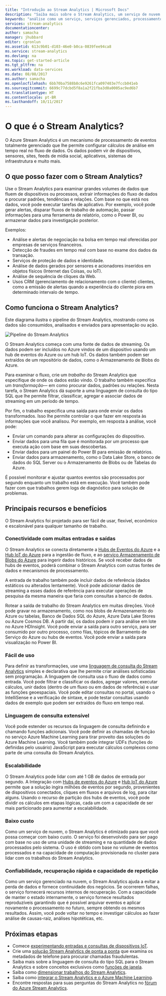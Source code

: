 ```yaml
---
title: "Introdução ao Stream Analytics | Microsoft Docs"
description: "Saiba mais sobre o Stream Analytics, um serviço de nuvem gerenciado que ajuda a analisar dados de streaming de Internet das coisas (IoT) em tempo real."
keywords: "análise como um serviço, serviços gerenciados, processamento de fluxo, análise de fluxo, o que é Stream Analytics"
services: stream-analytics
documentationcenter: 
author: samacha
manager: jhubbard
editor: cgronlun
ms.assetid: 613c9b01-d103-46e0-b0ca-0839fee94ca8
ms.service: stream-analytics
ms.devlang: na
ms.topic: get-started-article
ms.tgt_pltfrm: na
ms.workload: data-services
ms.date: 08/08/2017
ms.author: samacha
ms.openlocfilehash: 6bb70ba7588b8c6e9261fca097403e7fccb041eb
ms.sourcegitcommit: 6699c77dcbd5f8a1a2f21fba3d0a0005ac9ed6b7
ms.translationtype: HT
ms.contentlocale: pt-BR
ms.lasthandoff: 10/11/2017
---
```

# <a name="what-is-stream-analytics"></a>O que é o Stream Analytics?

O Azure Stream Analytics é um mecanismo de processamento de eventos totalmente gerenciado que lhe permite configurar cálculos de análise em tempo real no fluxo de dados. Os dados podem vir de dispositivos, sensores, sites, feeds de mídia social, aplicativos, sistemas de infraestrutura e muito mais. 

## <a name="what-can-i-do-with-stream-analytics"></a>O que posso fazer com o Stream Analytics?

Use o Stream Analytics para examinar grandes volumes de dados que fluem de dispositivos ou processos, extrair informações do fluxo de dados e procurar padrões, tendências e relações. Com base no que está nos dados, você pode executar tarefas de aplicativo. Por exemplo, você pode gerar alertas, disparar fluxos de trabalho de automação, passar informações para uma ferramenta de relatório, como o Power BI, ou armazenar dados para investigação posterior. 

Exemplos:

* Análise e alertas de negociação na bolsa em tempo real oferecidas por empresas de serviços financeiros.
* Detecção de fraudes em tempo real com base no exame dos dados da transação. 
* Serviços de proteção de dados e identidade.
* Análise de dados gerados por sensores e acionadores inseridos em objetos físicos (Internet das Coisas, ou IoT).
* Análise de sequência de cliques da Web.
* Usos CRM (gerenciamento de relacionamento com o cliente) clientes, como a emissão de alertas quando a experiência do cliente piora em determinado intervalo de tempo.

## <a name="how-does-stream-analytics-work"></a>Como funciona o Stream Analytics?

Este diagrama ilustra o pipeline do Stream Analytics, mostrando como os dados são consumidos, analisados e enviados para apresentação ou ação. 

![Pipeline do Stream Analytics](./media/stream-analytics-introduction/stream_analytics_intro_pipeline.png)

O Stream Analytics começa com uma fonte de dados de streaming. Os dados podem ser incluídos no Azure vindos de um dispositivo usando um hub de eventos do Azure ou um hub IoT. Os dados também podem ser extraídos de um repositório de dados, como o Armazenamento de Blobs do Azure. 

Para examinar o fluxo, crie um *trabalho* do Stream Analytics que especifique de onde os dados estão vindo. O trabalho também especifica um *transformação*&mdash; em como procurar dados, padrões ou relações. Nesta tarefa, o Stream Analytics dá suporte a uma linguagem de consulta do tipo SQL que lhe permite filtrar, classificar, agregar e associar dados de streaming em um período de tempo.

Por fim, o trabalho especifica uma saída para onde enviar os dados transformados. Isso lhe permite controlar o que fazer em resposta às informações que você analisou. Por exemplo, em resposta à análise, você pode:

* Enviar um comando para alterar as configurações do dispositivo. 
* Enviar dados para uma fila que é monitorada por um processo que executa ação com base em suas descobertas. 
* Enviar dados para um painel do Power BI para emissão de relatórios.
* Enviar dados para armazenamento, como o Data Lake Store, o banco de dados do SQL Server ou o Armazenamento de Blobs ou de Tabelas do Azure.

É possível monitorar e ajustar quantos eventos são processados por segundo enquanto um trabalho está em execução. Você também pode fazer com que trabalhos gerem logs de diagnóstico para solução de problemas.

## <a name="key-capabilities-and-benefits"></a>Principais recursos e benefícios

O Stream Analytics foi projetado para ser fácil de usar, flexível, econômico e escalonável para qualquer tamanho de trabalho.

### <a name="connectivity-to-many-inputs-and-outputs"></a>Conectividade com muitas entradas e saídas

O Stream Analytics se conecta diretamente a [Hubs de Eventos do Azure](https://azure.microsoft.com/services/event-hubs/) e a [Hub IoT do Azure](https://azure.microsoft.com/services/iot-hub/) para a ingestão de fluxo, e ao [serviço Armazenamento de Blobs do Azure](https://docs.microsoft.com/azure/storage/storage-introduction#blob-storage-accounts) para ingerir dados históricos. Se você receber dados de hubs de eventos, poderá combinar o Stream Analytics com outras fontes de dados e mecanismos de processamento.

A entrada de trabalho também pode incluir dados de referência (dados estáticos ou alterados lentamente). Você pode adicionar dados de streaming a esses dados de referência para executar operações de pesquisa da mesma maneira que faria com consultas a banco de dados.

Rotear a saída de trabalho do Stream Analytics em muitas direções. Você pode gravar no armazenamento, como nos blobs de Armazenamento do Azure ou tabelas, Banco de Dados SQL do Azure, Azure Data Lake Stores ou Azure Cosmos DB. A partir daí, os dados podem ir para análise em lote no Azure HDInsight. Você pode enviar a saída para outro serviço, para ser consumido por outro processo, como filas, tópicos de Barramento de Serviço do Azure ou hubs de eventos. Você pode enviar a saída para visualização no Power BI.

### <a name="ease-of-use"></a>Fácil de uso

Para definir as transformações, use uma [linguagem de consulta do Stream Analytics](https://msdn.microsoft.com/library/azure/dn834998.aspx) simples e declarativa que lhe permite criar análises sofisticadas sem programação. A linguagem de consulta usa o fluxo de dados como entrada. Você pode filtrar e classificar os dados, agregar valores, executar cálculos, unir dados (dentro de um fluxo ou em dados de referência) e usar as funções geoespaciais. Você pode editar consultas no portal, usando o IntelliSense e a verificação de sintaxe, e pode testar consultas usando dados de exemplo que podem ser extraídos do fluxo em tempo real.

### <a name="extensible-query-language"></a>Linguagem de consulta extensível

Você pode estender os recursos da linguagem de consulta definindo e chamando funções adicionais. Você pode definir as chamadas de função no serviço Azure Machine Learning para tirar proveito das soluções do Azure Machine Learning. Você também pode integrar UDFs (funções do definidas pelo usuário) JavaScript para executar cálculos complexos como parte de uma consulta do Stream Analytics.

### <a name="scalability"></a>Escalabilidade

O Stream Analytics pode lidar com até 1 GB de dados de entrada por segundo. A Integração com [Hubs de eventos do Azure](https://azure.microsoft.com/services/event-hubs/) e [Hub IoT do Azure](https://azure.microsoft.com/services/iot-hub/) permite que a solução ingira milhões de eventos por segundo, provenientes de dispositivos conectados, cliques em fluxos e arquivos de log, para citar alguns. Usando o recurso de partição dos hubs de eventos, você pode dividir os cálculos em etapas lógicas, cada um com a capacidade de ser mais particionado para aumentar a escalabilidade.

### <a name="low-cost"></a>Baixo custo

Como um serviço de nuvem, o Stream Analytics é otimizado para que você possa começar com baixo custo. O serviço foi desenvolvido para ser pago com base no uso de uma unidade de streaming e na quantidade de dados processados pelo sistema. O uso é obtido com base no volume de eventos processados e na capacidade de computação provisionada no cluster para lidar com os trabalhos do Stream Analytics.

### <a name="reliability-quick-recovery-and-repeatability"></a>Confiabilidade, recuperação rápida e capacidade de repetição

Como um serviço gerenciado na nuvem, o Stream Analytics ajuda a evitar a perda de dados e fornece continuidade dos negócios. Se ocorrerem falhas, o serviço fornecerá recursos internos de recuperação. Com a capacidade de manter o estado internamente, o serviço fornece resultados reproduzíveis garantindo que é possível arquivar eventos e aplicar novamente o processamento no futuro, sempre obtendo os mesmos resultados. Assim, você pode voltar no tempo e investigar cálculos ao fazer análise de causas-raiz, análises hipotéticas, etc.

## <a name="next-steps"></a>Próximas etapas

* Comece [experimentando entradas e consultas de dispositivos IoT](stream-analytics-get-started-with-azure-stream-analytics-to-process-data-from-iot-devices.md).
* Crie uma [solução Stream Analytics de ponta a ponta](stream-analytics-real-time-fraud-detection.md) que examina os metadados de telefone para procurar chamadas fraudulentas.
* Saiba mais sobre a linguagem de consulta do tipo SQL para o Stream Analytics e sobre conceitos exclusivos como [funções de janela](stream-analytics-window-functions.md).
* Saiba como [dimensionar trabalhos do Stream Analytics](stream-analytics-scale-jobs.md). 
* Saiba como [integrar o Stream Analytics e o Azure Machine Learning](stream-analytics-machine-learning-integration-tutorial.md).
* Encontre respostas para suas perguntas do Stream Analytics no [fórum do Azure Stream Analytics](https://social.msdn.microsoft.com/Forums/en-US/home?forum=AzureStreamAnalytics).

